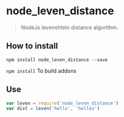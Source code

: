 # node_leven_distance
> NodeJs levenshtein distance algorithm.

## How to install
`npm install node_leven_distance --save`

`npm install` To build addons


## Use
```javascript
var leven = require('node_leven_distance')
var dist = leven('hello', 'hellos')
```

